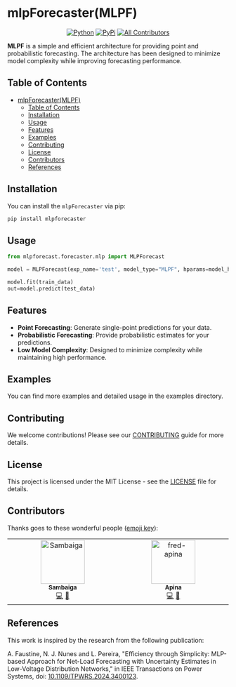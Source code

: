 # mlpForecaster(MLPF)

<div align="center">

[![Python](https://img.shields.io/pypi/pyversions/perceptron-forecaster)](https://pypi.org/project/perceptron-forecaster/)
[![PyPi](https://img.shields.io/pypi/v/perceptron-forecaster?color=blue)](https://pypi.org/project/perceptron-forecaster/)
[![All Contributors](https://img.shields.io/badge/all_contributors-2-orange.svg?style=flat-square)](#contributors-)

</div>

**MLPF** is a simple and efficient architecture for providing point and probabilistic forecasting. The architecture has been designed to minimize model complexity while improving forecasting performance.

## Table of Contents
- [mlpForecaster(MLPF)](#mlpforecastermlpf)
  - [Table of Contents](#table-of-contents)
  - [Installation](#installation)
  - [Usage](#usage)
  - [Features](#features)
  - [Examples](#examples)
  - [Contributing](#contributing)
  - [License](#license)
  - [Contributors](#contributors)
  - [References](#references)

## Installation

You can install the `mlpForecaster` via pip:

```bash
pip install mlpforecaster
```

## Usage

```python
from mlpforecast.forecaster.mlp import MLPForecast

model = MLPForecast(exp_name='test', model_type="MLPF", hparams=model_hparams)

model.fit(train_data)
out=model.predict(test_data)

```
## Features

- **Point Forecasting**: Generate single-point predictions for your data.
- **Probabilistic Forecasting**: Provide probabilistic estimates for your predictions.
- **Low Model Complexity**: Designed to minimize complexity while maintaining high performance.

## Examples

You can find more examples and detailed usage in the examples directory.

## Contributing

We welcome contributions! Please see our [CONTRIBUTING](CONTRIBUTING.md) guide for more details.

## License

This project is licensed under the MIT License - see the [LICENSE](LICENSE) file for details.

## Contributors

Thanks goes to these wonderful people ([emoji key](https://allcontributors.org/docs/en/emoji-key)):
<!-- ALL-CONTRIBUTORS-LIST:START - Do not remove or modify this section -->
<!-- prettier-ignore-start -->
<!-- markdownlint-disable -->
<table>
  <tbody>
    <tr>
      <td align="center" valign="top" width="14.28%"><a href="https://github.com/sambaiga"><img src="https://avatars.githubusercontent.com/u/338440?v=4?s=100" width="100px;" alt="Sambaiga"/><br /><sub><b>Sambaiga</b></sub></a><br /><a href="https://github.com/sambaiga/MLPF/commits?author=sambaiga" title="Code">💻</a> <a href="#maintenance-sambaiga" title="Maintenance">🚧</a></td>
      <td align="center" valign="top" width="14.28%"><a href="https://github.com/fred-apina"><img src="https://avatars.githubusercontent.com/u/39369908?v=4?s=100" width="100px;" alt="fred-apina"/><br /><sub><b>Apina</b></sub></a><br /><a href="https://github.com/sambaiga/MLPF/commits?author=fred-apina" title="Code">💻</a> <a href="#maintenance-fred-apina" title="Maintenance">🚧</a></td>
    </tr>
  </tbody>
</table>

## References

This work is inspired by the research from the following publication:

A. Faustine, N. J. Nunes and L. Pereira, "Efficiency through Simplicity: MLP-based Approach for Net-Load Forecasting with Uncertainty Estimates in Low-Voltage Distribution Networks," in IEEE Transactions on Power Systems, doi: [10.1109/TPWRS.2024.3400123](https://ieeexplore-ieee-org.tudublin.idm.oclc.org/document/10529636).

<!-- markdownlint-restore -->
